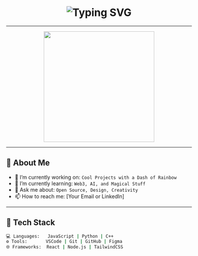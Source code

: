 <h1 align="center">
  <img src="https://readme-typing-svg.herokuapp.com?font=Fira+Code&duration=3000&pause=500&color=FF61C7&center=true&vCenter=true&multiline=true&width=435&lines=Hi+%F0%9F%91%8B+I'm+YourName!;Welcome+to+my+GitHub+profile!+%F0%9F%9A%80;Enjoy+the+rainbow+vibes+%F0%9F%8C%88" alt="Typing SVG" />
</h1>

---

<div align="center">
  <img src="https://media.giphy.com/media/LmNwrBhejkK9EFP504/giphy.gif" width="300"/>
</div>

---

## 🌟 About Me

- 🔭 I’m currently working on: `Cool Projects with a Dash of Rainbow`
- 🌱 I’m currently learning: `Web3, AI, and Magical Stuff`
- 💬 Ask me about: `Open Source, Design, Creativity`
- 📫 How to reach me: [Your Email or LinkedIn]

---

## 🎨 Tech Stack

```bash
💻 Languages:   JavaScript | Python | C++
⚙️ Tools:       VSCode | Git | GitHub | Figma
🌐 Frameworks:  React | Node.js | TailwindCSS


